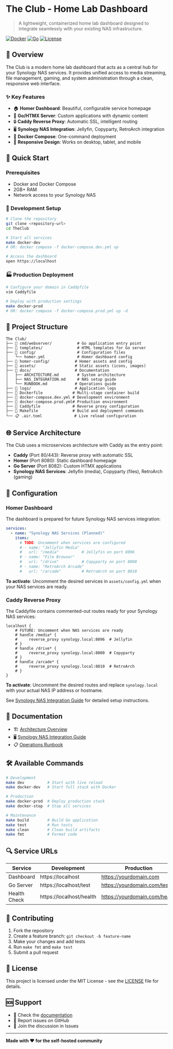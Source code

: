 # The Club - Home Lab Dashboard

> A lightweight, containerized home lab dashboard designed to integrate seamlessly with your existing NAS infrastructure.

[![Docker](https://img.shields.io/badge/Docker-Ready-blue?logo=docker)](https://www.docker.com/)
[![Go](https://img.shields.io/badge/Go-1.25+-00ADD8?logo=go)](https://golang.org/)
[![License](https://img.shields.io/badge/License-MIT-green.svg)](LICENSE)

## 🎯 **Overview**

The Club is a modern home lab dashboard that acts as a central hub for your Synology NAS services. It provides unified access to media streaming, file management, gaming, and system administration through a clean, responsive web interface.

### ✨ **Key Features**

- 🏠 **Homer Dashboard**: Beautiful, configurable service homepage
- 🧪 **Go/HTMX Server**: Custom applications with dynamic content
- 🔒 **Caddy Reverse Proxy**: Automatic SSL, intelligent routing
- 🖥️ **Synology NAS Integration**: Jellyfin, Copyparty, RetroArch integration
- 🐳 **Docker Compose**: One-command deployment
- 📱 **Responsive Design**: Works on desktop, tablet, and mobile

## 🚀 **Quick Start**

### Prerequisites

- Docker and Docker Compose
- 2GB+ RAM
- Network access to your Synology NAS

### 🏃 **Development Setup**

```bash
# Clone the repository
git clone <repository-url>
cd TheClub

# Start all services
make docker-dev
# OR: docker compose -f docker-compose.dev.yml up

# Access the dashboard
open https://localhost
```

### 🏭 **Production Deployment**

```bash
# Configure your domain in Caddyfile
vim Caddyfile

# Deploy with production settings
make docker-prod
# OR: docker compose -f docker-compose.prod.yml up -d
```

## 📁 **Project Structure**

```
The Club/
├── 📂 cmd/webserver/           # Go application entry point
├── 📂 templates/               # HTML templates for Go server
├── 📂 config/                  # Configuration files
│   └── homer.yml              # Homer dashboard config
├── 📂 homer-config/           # Homer assets and config
├── 📂 assets/                 # Static assets (icons, images)
├── 📂 docs/                   # Documentation
│   ├── ARCHITECTURE.md        # System architecture
│   ├── NAS_INTEGRATION.md     # NAS setup guide
│   └── RUNBOOK.md            # Operations guide
├── 📂 logs/                   # Application logs
├── 🐳 Dockerfile             # Multi-stage container build
├── 🐳 docker-compose.dev.yml # Development environment
├── 🐳 docker-compose.prod.yml# Production environment
├── 🔧 Caddyfile              # Reverse proxy configuration
├── 🔧 Makefile               # Build and deployment commands
└── 📋 .air.toml              # Live reload configuration
```

## 🌐 **Service Architecture**

The Club uses a microservices architecture with Caddy as the entry point:

- **Caddy** (Port 80/443): Reverse proxy with automatic SSL
- **Homer** (Port 8080): Static dashboard homepage
- **Go Server** (Port 8082): Custom HTMX applications
- **Synology NAS Services**: Jellyfin (media), Copyparty (files), RetroArch (gaming)

## 🔧 **Configuration**

### Homer Dashboard

The dashboard is prepared for future Synology NAS services integration:

```yaml
services:
  - name: "Synology NAS Services (Planned)"
    items:
      # TODO: Uncomment when services are configured
      # - name: "Jellyfin Media"
      #   url: "/media"          # Jellyfin on port 8096
      # - name: "File Browser"
      #   url: "/drive"          # Copyparty on port 8000
      # - name: "RetroArch Arcade"
      #   url: "/arcade"         # RetroArch on port 8010
```

**To activate**: Uncomment the desired services in `assets/config.yml` when your NAS services are ready.

### Caddy Reverse Proxy

The Caddyfile contains commented-out routes ready for your Synology NAS services:

```caddyfile
localhost {
    # FUTURE: Uncomment when NAS services are ready
    # handle /media* {
    #     reverse_proxy synology.local:8096  # Jellyfin
    # }
    # handle /drive* {
    #     reverse_proxy synology.local:8000  # Copyparty
    # }
    # handle /arcade* {
    #     reverse_proxy synology.local:8010  # RetroArch
    # }
}
```

**To activate**: Uncomment the desired routes and replace `synology.local` with your actual NAS IP address or hostname.

See [Synology NAS Integration Guide](docs/NAS_INTEGRATION.md) for detailed setup instructions.

## 📖 **Documentation**

- 🏗️ [Architecture Overview](docs/ARCHITECTURE.md)
- 🖥️ [Synology NAS Integration Guide](docs/NAS_INTEGRATION.md)
- 📋 [Operations Runbook](docs/RUNBOOK.md)

## 🛠️ **Available Commands**

```bash
# Development
make dev          # Start with live reload
make docker-dev   # Start full stack with Docker

# Production  
make docker-prod  # Deploy production stack
make docker-stop  # Stop all services

# Maintenance
make build        # Build Go application
make test         # Run tests
make clean        # Clean build artifacts
make fmt          # Format code
```

## 🔍 **Service URLs**

| Service | Development | Production |
|---------|-------------|------------|
| Dashboard | https://localhost | https://yourdomain.com |
| Go Server | https://localhost/test | https://yourdomain.com/test |
| Health Check | https://localhost/health | https://yourdomain.com/health |

## 🤝 **Contributing**

1. Fork the repository
2. Create a feature branch: `git checkout -b feature-name`
3. Make your changes and add tests
4. Run `make fmt` and `make test`
5. Submit a pull request

## 📄 **License**

This project is licensed under the MIT License - see the [LICENSE](LICENSE) file for details.

## 🆘 **Support**

- 📖 Check the [documentation](docs/)
- 🐛 Report issues on GitHub
- 💬 Join the discussion in Issues

---

**Made with ❤️ for the self-hosted community**